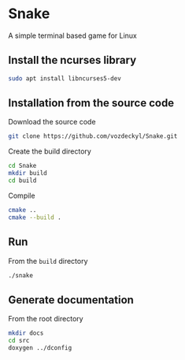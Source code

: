 # Snake
A simple terminal based game for Linux

## Install the ncurses library
```bash
sudo apt install libncurses5-dev
```

## Installation from the source code
Download the source code
```bash
git clone https://github.com/vozdeckyl/Snake.git
```

Create the build directory

```bash
cd Snake
mkdir build
cd build
```

Compile

```bash
cmake ..
cmake --build .
```

## Run
From the `build` directory
```bash
./snake
```

## Generate documentation
From the root directory
```bash
mkdir docs
cd src
doxygen ../dconfig
```
